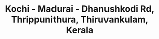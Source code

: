 ---
title: Kochi - Madurai - Dhanushkodi Rd, Thrippunithura, Thiruvankulam, Kerala
url: /kochi-madurai-dhanushkodi-rd-thrippunithura-thiruvankulam-kerala/
latitude: 9.945
longitude: 76.371
---